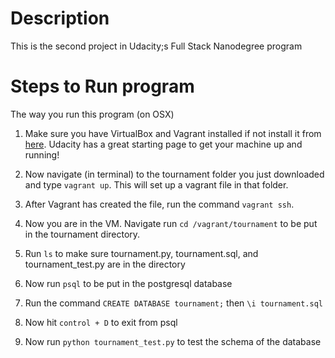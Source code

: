 # Description
This is the second project in Udacity;s Full Stack Nanodegree program

# Steps to Run program
The way you run this program (on OSX)

1. Make sure you have VirtualBox and Vagrant installed if not install it from [here](https://www.udacity.com/wiki/ud197/install-vagrant). Udacity has a great starting page to get your machine up and running!

2. Now navigate (in terminal) to the tournament folder you just downloaded and type ```vagrant up```. This will set up a vagrant file in that folder.

3. After Vagrant has created the file, run the command ```vagrant ssh```.

4. Now you are in the VM. Navigate run ```cd /vagrant/tournament``` to be put in the tournament directory.

5. Run ```ls``` to make sure tournament.py, tournament.sql, and tournament_test.py are in the directory

6. Now run ```psql``` to be put in the postgresql database

7. Run the command ```CREATE DATABASE tournament;``` then ```\i tournament.sql```

8. Now hit ```control + D``` to exit from psql

9. Now run ```python tournament_test.py``` to test the schema of the database